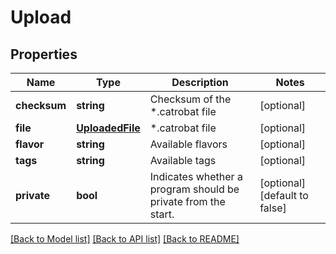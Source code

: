 # Upload

## Properties
Name | Type | Description | Notes
------------ | ------------- | ------------- | -------------
**checksum** | **string** | Checksum of the *.catrobat file | [optional] 
**file** | [**UploadedFile**](UploadedFile.md) | *.catrobat file | [optional] 
**flavor** | **string** | Available flavors | [optional] 
**tags** | **string** | Available tags | [optional] 
**private** | **bool** | Indicates whether a program should be private from the start. | [optional] [default to false]

[[Back to Model list]](../README.md#documentation-for-models) [[Back to API list]](../README.md#documentation-for-api-endpoints) [[Back to README]](../README.md)


